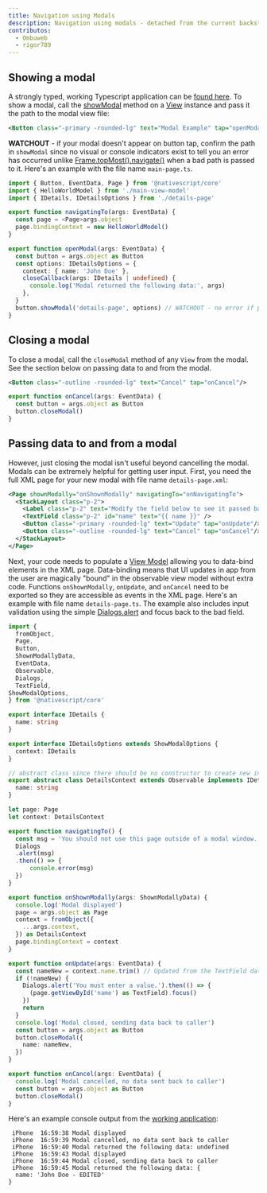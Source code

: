 ```yaml
---
title: Navigation using Modals
description: Navigation using modals - detached from the current backstack.
contributos:
  - Ombuweb
  - rigor789
---
```


## Showing a modal

A strongly typed, working Typescript application can be [found here](https://stackblitz.com/edit/nativescript-stackblitz-templates-3bvo1g?file=app%2Fdetails-page.ts,app%2Fdetails-page.xml,app%2Fmain-page.ts). To show a modal, call the [showModal](https://docs.nativescript.org/api/class/ViewCommon#showmodal) method on a [View](https://docs.nativescript.org/api/class/View) instance and pass it the path to the modal view file:

```xml
<Button class="-primary -rounded-lg" text="Modal Example" tap="openModal" />
```

**WATCHOUT** - if your modal doesn't appear on button tap, confirm the path in `showModal` since no visual or console indicators exist to tell you an error has occurred unlike [Frame.topMost().navigate()](https://docs.nativescript.org/guide/navigation/frames-and-pages) when a bad path is passed to it. Here's an example with the file name `main-page.ts`.

```ts
import { Button, EventData, Page } from '@nativescript/core'
import { HelloWorldModel } from './main-view-model'
import { IDetails, IDetailsOptions } from './details-page'

export function navigatingTo(args: EventData) {
  const page = <Page>args.object
  page.bindingContext = new HelloWorldModel()
}

export function openModal(args: EventData) {
  const button = args.object as Button
  const options: IDetailsOptions = {
    context: { name: 'John Doe' },
    closeCallback(args: IDetails | undefined) {
      console.log('Modal returned the following data:', args)
    },
  }
  button.showModal('details-page', options) // WATCHOUT - no error if page doesn't exist and no modal will open
}
```

## Closing a modal

To close a modal, call the `closeModal` method of any `View` from the modal. See the section below on passing data to and from the modal.

```xml
<Button class="-outline -rounded-lg" text="Cancel" tap="onCancel"/>
```

```ts
export function onCancel(args: EventData) {
  const button = args.object as Button
  button.closeModal()
}
```

## Passing data to and from a modal

However, just closing the modal isn't useful beyond cancelling the modal. Modals can be extremely helpful for getting user input. First, you need the full XML page for your new modal with file name `details-page.xml`:

```xml
<Page shownModally="onShownModally" navigatingTo="onNavigatingTo">
  <StackLayout class="p-2">
    <Label class="p-2" text="Modify the field below to see it passed back to caller. Contains input validation too." textWrap="true" />
    <TextField class="p-2" id="name" text="{{ name }}" />
    <Button class="-primary -rounded-lg" text="Update" tap="onUpdate"/>
    <Button class="-outline -rounded-lg" text="Cancel" tap="onCancel"/>
  </StackLayout>
</Page>
```

Next, your code needs to populate a [View Model](https://docs.nativescript.org/guide/data-binding) allowing you to data-bind elements in the XML page. Data-binding means that UI updates in app from the user are magically "bound" in the observable view model without extra code. Functions `onShownModally`, `onUpdate`, and `onCancel` need to be exported so they are accessible as events in the XML page. Here's an example with file name `details-page.ts`. The example also includes input validation using the simple [Dialogs.alert](https://docs.nativescript.org/ui/dialogs#alert) and focus back to the bad field.

```ts
import {
  fromObject,
  Page,
  Button,
  ShownModallyData,
  EventData,
  Observable,
  Dialogs,
  TextField,
ShowModalOptions,
} from '@nativescript/core'

export interface IDetails {
  name: string
}

export interface IDetailsOptions extends ShowModalOptions {
  context: IDetails
}

// abstract class since there should be no constructor to create new instances
export abstract class DetailsContext extends Observable implements IDetails {
  name: string
}

let page: Page
let context: DetailsContext

export function navigatingTo() {
  const msg = 'You should not use this page outside of a modal window.'
  Dialogs
  .alert(msg)
  .then(() => {
      console.error(msg)
  })
}

export function onShownModally(args: ShownModallyData) {
  console.log('Modal displayed')
  page = args.object as Page
  context = fromObject({
    ...args.context,
  }) as DetailsContext
  page.bindingContext = context
}

export function onUpdate(args: EventData) {
  const nameNew = context.name.trim() // Updated from the TextField data-bind
  if (!nameNew) {
    Dialogs.alert('You must enter a value.').then(() => {
      (page.getViewById('name') as TextField).focus()
    })
    return
  }
  console.log('Modal closed, sending data back to caller')
  const button = args.object as Button
  button.closeModal({
    name: nameNew,
  })
}

export function onCancel(args: EventData) {
  console.log('Modal cancelled, no data sent back to caller')
  const button = args.object as Button
  button.closeModal()
}
```

Here's an example console output from the [working application](https://stackblitz.com/edit/nativescript-stackblitz-templates-3bvo1g?file=app%2Fdetails-page.ts,app%2Fdetails-page.xml,app%2Fmain-page.ts):

```
 iPhone  16:59:38 Modal displayed
 iPhone  16:59:39 Modal cancelled, no data sent back to caller
 iPhone  16:59:40 Modal returned the following data: undefined
 iPhone  16:59:43 Modal displayed
 iPhone  16:59:44 Modal closed, sending data back to caller
 iPhone  16:59:45 Modal returned the following data: {
  name: 'John Doe - EDITED'
}
```
